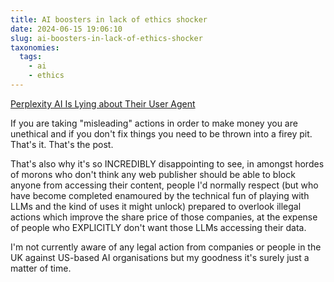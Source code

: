 ```yaml
---
title: AI boosters in lack of ethics shocker
date: 2024-06-15 19:06:10
slug: ai-boosters-in-lack-of-ethics-shocker
taxonomies:
  tags:
    - ai
    - ethics
---
```


[Perplexity AI Is Lying about Their User Agent](https://rknight.me/blog/perplexity-ai-is-lying-about-its-user-agent/)

If you are taking "misleading" actions in order to make money you are unethical and if you don't fix things you need to be thrown into a firey pit. That's it. That's the post.

That's also why it's so INCREDIBLY disappointing to see, in amongst hordes of morons who don't think any web publisher should be able to block anyone from accessing their content, people I'd normally respect (but who have become completed enamoured by the technical fun of playing with LLMs and the kind of uses it might unlock) prepared to overlook illegal actions which improve the share price of those companies, at the expense of people who EXPLICITLY don't want those LLMs accessing their data.

I'm not currently aware of any legal action from companies or people in the UK against US-based AI organisations but my goodness it's surely just a matter of time.